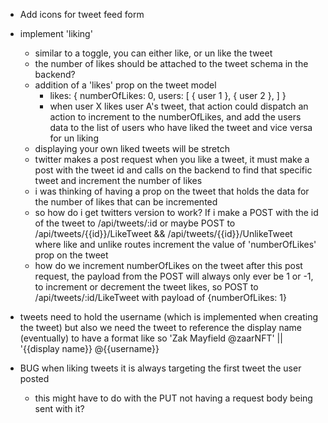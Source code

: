 - Add icons for tweet feed form

- implement 'liking'
    - similar to a toggle, you can either like, or un like the tweet
    - the number of likes should be attached to the tweet schema in the backend?
    - addition of a 'likes' prop on the tweet model
        - likes: {
            numberOfLikes: 0,
            users: [
                {
                    user 1
                },
                {
                    user 2
                },
            ]
        }
        - when user X likes user A's tweet, that action could dispatch an action to increment to the numberOfLikes, and add the users data to the list of users who have liked the tweet and vice versa for un liking
    - displaying your own liked tweets will be stretch
    - twitter makes a post request when you like a tweet, it must make a post with the tweet id and calls on the backend to find that specific tweet and increment the number of likes
    - i was thinking of having a prop on the tweet that holds the data for the number of likes that can be incremented
    - so how do i get twitters version to work? If i make a POST with the id of the tweet to /api/tweets/:id or maybe POST to /api/tweets/{{id}}/LikeTweet && /api/tweets/{{id}}/UnlikeTweet where like and unlike routes increment the value of 'numberOfLikes' prop on the tweet
    - how do we increment numberOfLikes on the tweet after this post request, the payload from the POST will always only ever be 1 or -1, to increment or decrement the tweet likes, so POST to /api/tweets/:id/LikeTweet with payload of {numberOfLikes: 1}


- tweets need to hold the username (which is implemented when creating the tweet) but also we need the tweet to reference the display name (eventually) to have a format like so 'Zak Mayfield @zaarNFT' || '{{display name}} @{{username}}

- BUG when liking tweets it is always targeting the first tweet the user posted
    - this might have to do with the PUT not having a request body being sent with it?